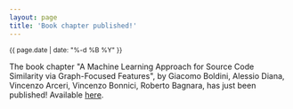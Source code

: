 ```yaml
---
layout: page
title: 'Book chapter published!'
---
```


<small>{{ page.date | date: "%-d %B %Y" }}</small>

The book chapter "A Machine Learning Approach for Source Code Similarity via Graph-Focused Features", by Giacomo Boldini, Alessio Diana, Vincenzo Arceri, Vincenzo Bonnici, Roberto Bagnara, has just been published! Available [here](https://doi.org/10.1007/978-3-031-53969-5_5).
